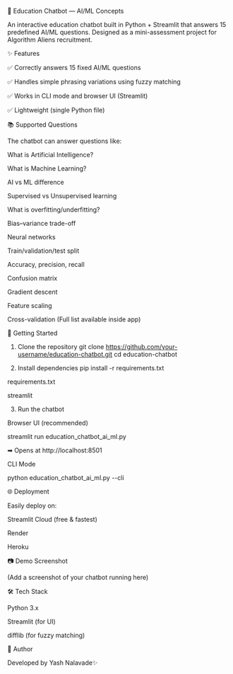 🤖 Education Chatbot — AI/ML Concepts

An interactive education chatbot built in Python + Streamlit that answers 15 predefined AI/ML questions.
Designed as a mini-assessment project for Algorithm Aliens recruitment.

✨ Features

✅ Correctly answers 15 fixed AI/ML questions

✅ Handles simple phrasing variations using fuzzy matching

✅ Works in CLI mode and browser UI (Streamlit)

✅ Lightweight (single Python file)

📚 Supported Questions

The chatbot can answer questions like:

What is Artificial Intelligence?

What is Machine Learning?

AI vs ML difference

Supervised vs Unsupervised learning

What is overfitting/underfitting?

Bias–variance trade-off

Neural networks

Train/validation/test split

Accuracy, precision, recall

Confusion matrix

Gradient descent

Feature scaling

Cross-validation
(Full list available inside app)

🚀 Getting Started
1. Clone the repository
git clone https://github.com/your-username/education-chatbot.git
cd education-chatbot

2. Install dependencies
pip install -r requirements.txt


requirements.txt

streamlit

3. Run the chatbot

Browser UI (recommended)

streamlit run education_chatbot_ai_ml.py


➡ Opens at http://localhost:8501

CLI Mode

python education_chatbot_ai_ml.py --cli

🌐 Deployment

Easily deploy on:

Streamlit Cloud
 (free & fastest)

Render

Heroku

📷 Demo Screenshot

(Add a screenshot of your chatbot running here)

🛠️ Tech Stack

Python 3.x

Streamlit (for UI)

difflib (for fuzzy matching)

👤 Author

Developed by Yash Nalavade✨

